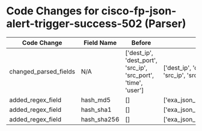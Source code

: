 # Code Changes for cisco-fp-json-alert-trigger-success-502 (Parser)

| Code Change | Field Name | Before | After |
|-------------|------------|--------|-------|
| changed_parsed_fields | N/A | ['dest_ip', 'dest_port', 'src_ip', 'src_port', 'time', 'user'] | ['dest_ip', 'dest_port', 'hash_md5', 'hash_sha1', 'hash_sha256', 'src_ip', 'src_port', 'time', 'user'] |
| added_regex_field | hash_md5 | [] | ['exa_json_path=$.shaHash,exa_regex=^(({hash_sha256}\w{64})|({hash_sha1}\w{40})|({hash_md5}\w{32}))$'] |
| added_regex_field | hash_sha1 | [] | ['exa_json_path=$.shaHash,exa_regex=^(({hash_sha256}\w{64})|({hash_sha1}\w{40})|({hash_md5}\w{32}))$'] |
| added_regex_field | hash_sha256 | [] | ['exa_json_path=$.shaHash,exa_regex=^(({hash_sha256}\w{64})|({hash_sha1}\w{40})|({hash_md5}\w{32}))$'] |